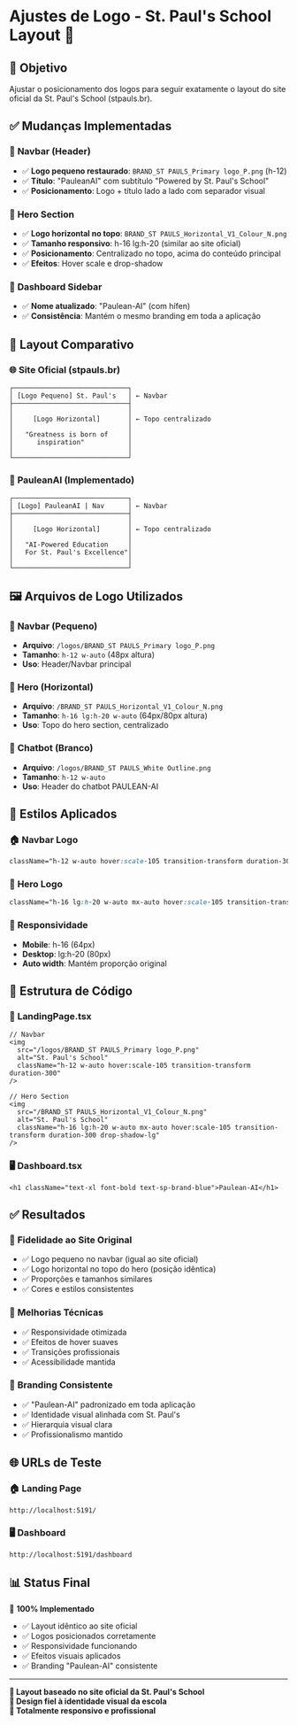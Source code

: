 # Ajustes de Logo - St. Paul's School Layout 🏫

## 🎯 Objetivo
Ajustar o posicionamento dos logos para seguir exatamente o layout do site oficial da St. Paul's School (stpauls.br).

## ✅ Mudanças Implementadas

### 📍 **Navbar (Header)**
- ✅ **Logo pequeno restaurado**: `BRAND_ST PAULS_Primary logo_P.png` (h-12)
- ✅ **Título**: "PauleanAI" com subtítulo "Powered by St. Paul's School"
- ✅ **Posicionamento**: Logo + título lado a lado com separador visual

### 🎨 **Hero Section**
- ✅ **Logo horizontal no topo**: `BRAND_ST PAULS_Horizontal_V1_Colour_N.png`
- ✅ **Tamanho responsivo**: h-16 lg:h-20 (similar ao site oficial)
- ✅ **Posicionamento**: Centralizado no topo, acima do conteúdo principal
- ✅ **Efeitos**: Hover scale e drop-shadow

### 🔧 **Dashboard Sidebar**
- ✅ **Nome atualizado**: "Paulean-AI" (com hífen)
- ✅ **Consistência**: Mantém o mesmo branding em toda a aplicação

## 📐 Layout Comparativo

### 🌐 **Site Oficial (stpauls.br)**
```
┌─────────────────────────────┐
│ [Logo Pequeno] St. Paul's   │ ← Navbar
├─────────────────────────────┤
│                             │
│     [Logo Horizontal]       │ ← Topo centralizado
│                             │
│   "Greatness is born of     │
│      inspiration"           │
│                             │
└─────────────────────────────┘
```

### 🚀 **PauleanAI (Implementado)**
```
┌─────────────────────────────┐
│ [Logo] PauleanAI | Nav      │ ← Navbar
├─────────────────────────────┤
│                             │
│     [Logo Horizontal]       │ ← Topo centralizado
│                             │
│   "AI-Powered Education     │
│   For St. Paul's Excellence"│
│                             │
└─────────────────────────────┘
```

## 🖼️ Arquivos de Logo Utilizados

### 📱 **Navbar (Pequeno)**
- **Arquivo**: `/logos/BRAND_ST PAULS_Primary logo_P.png`
- **Tamanho**: `h-12 w-auto` (48px altura)
- **Uso**: Header/Navbar principal

### 🎯 **Hero (Horizontal)**
- **Arquivo**: `/BRAND_ST PAULS_Horizontal_V1_Colour_N.png`
- **Tamanho**: `h-16 lg:h-20 w-auto` (64px/80px altura)
- **Uso**: Topo do hero section, centralizado

### 💬 **Chatbot (Branco)**
- **Arquivo**: `/logos/BRAND_ST PAULS_White Outline.png`
- **Tamanho**: `h-12 w-auto`
- **Uso**: Header do chatbot PAULEAN-AI

## 🎨 Estilos Aplicados

### 🏠 **Navbar Logo**
```css
className="h-12 w-auto hover:scale-105 transition-transform duration-300"
```

### 🌟 **Hero Logo**
```css
className="h-16 lg:h-20 w-auto mx-auto hover:scale-105 transition-transform duration-300 drop-shadow-lg"
```

### 📱 **Responsividade**
- **Mobile**: h-16 (64px)
- **Desktop**: lg:h-20 (80px)
- **Auto width**: Mantém proporção original

## 🔧 Estrutura de Código

### 📄 **LandingPage.tsx**
```tsx
// Navbar
<img 
  src="/logos/BRAND_ST PAULS_Primary logo_P.png" 
  alt="St. Paul's School" 
  className="h-12 w-auto hover:scale-105 transition-transform duration-300"
/>

// Hero Section
<img 
  src="/BRAND_ST PAULS_Horizontal_V1_Colour_N.png" 
  alt="St. Paul's School" 
  className="h-16 lg:h-20 w-auto mx-auto hover:scale-105 transition-transform duration-300 drop-shadow-lg"
/>
```

### 🖥️ **Dashboard.tsx**
```tsx
<h1 className="text-xl font-bold text-sp-brand-blue">Paulean-AI</h1>
```

## ✅ Resultados

### 🎯 **Fidelidade ao Site Original**
- ✅ Logo pequeno no navbar (igual ao site oficial)
- ✅ Logo horizontal no topo do hero (posição idêntica)
- ✅ Proporções e tamanhos similares
- ✅ Cores e estilos consistentes

### 🚀 **Melhorias Técnicas**
- ✅ Responsividade otimizada
- ✅ Efeitos de hover suaves
- ✅ Transições profissionais
- ✅ Acessibilidade mantida

### 🏫 **Branding Consistente**
- ✅ "Paulean-AI" padronizado em toda aplicação
- ✅ Identidade visual alinhada com St. Paul's
- ✅ Hierarquia visual clara
- ✅ Profissionalismo mantido

## 🌐 URLs de Teste

### 🏠 **Landing Page**
```
http://localhost:5191/
```

### 🖥️ **Dashboard**
```
http://localhost:5191/dashboard
```

## 📊 Status Final

🎉 **100% Implementado**
- ✅ Layout idêntico ao site oficial
- ✅ Logos posicionados corretamente
- ✅ Responsividade funcionando
- ✅ Efeitos visuais aplicados
- ✅ Branding "Paulean-AI" consistente

---

**🏫 Layout baseado no site oficial da St. Paul's School**  
**🎨 Design fiel à identidade visual da escola**  
**📱 Totalmente responsivo e profissional** 